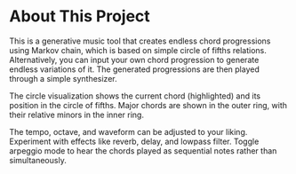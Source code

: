 # About This Project

This is a generative music tool that creates endless chord progressions using Markov chain, which is based on simple circle of fifths relations. Alternatively, you can input your own chord progression to generate endless variations of it. The generated progressions are then played through a simple synthesizer.

The circle visualization shows the current chord (highlighted) and its position in the circle of fifths. Major chords are shown in the outer ring, with their relative minors in the inner ring.

The tempo, octave, and waveform can be adjusted to your liking. Experiment with effects like reverb, delay, and lowpass filter. Toggle arpeggio mode to hear the chords played as sequential notes rather than simultaneously. 
